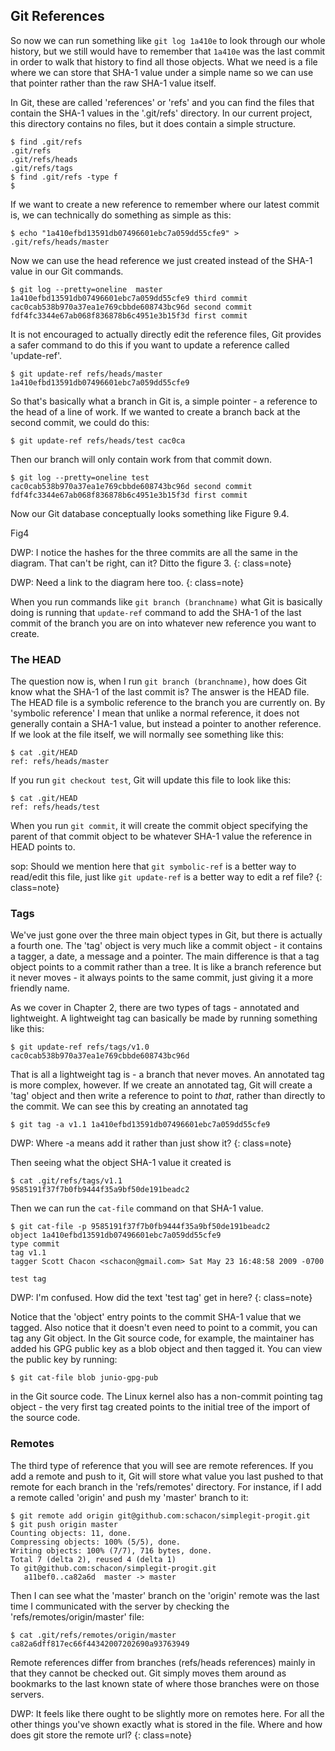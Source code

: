 ## Git References ##

So now we can run something like `git log 1a410e` to look through our whole history, but we still would have to remember that `1a410e` was the last commit in order to walk that history to find all those objects.  What we need is a file where we can store that SHA-1 value under a simple name so we can use that pointer rather than the raw SHA-1 value itself.

In Git, these are called 'references' or 'refs' and you can find the files that contain the SHA-1 values in the '.git/refs' directory.  In our current project, this directory contains no files, but it does contain a simple structure.

	$ find .git/refs
	.git/refs
	.git/refs/heads
	.git/refs/tags
	$ find .git/refs -type f
	$

If we want to create a new reference to remember where our latest commit is, we can technically do something as simple as this:

	$ echo "1a410efbd13591db07496601ebc7a059dd55cfe9" > .git/refs/heads/master

Now we can use the head reference we just created instead of the SHA-1 value in our Git commands.

	$ git log --pretty=oneline  master
	1a410efbd13591db07496601ebc7a059dd55cfe9 third commit
	cac0cab538b970a37ea1e769cbbde608743bc96d second commit
	fdf4fc3344e67ab068f836878b6c4951e3b15f3d first commit

It is not encouraged to actually directly edit the reference files, Git provides a safer command to do this if you want to update a reference called 'update-ref'.

	$ git update-ref refs/heads/master 1a410efbd13591db07496601ebc7a059dd55cfe9

So that's basically what a branch in Git is, a simple pointer - a reference to the head of a line of work.  If we wanted to create a branch back at the second commit, we could do this:

	$ git update-ref refs/heads/test cac0ca

Then our branch will only contain work from that commit down.

	$ git log --pretty=oneline test
	cac0cab538b970a37ea1e769cbbde608743bc96d second commit
	fdf4fc3344e67ab068f836878b6c4951e3b15f3d first commit

Now our Git database conceptually looks something like Figure 9.4.

Fig4

DWP: I notice the hashes for the three commits are all the same in the diagram. That can't be right, can it? Ditto the figure 3. {: class=note}

DWP: Need a link to the diagram here too. {: class=note}

When you run commands like `git branch (branchname)` what Git is basically doing is running that `update-ref` command to add the SHA-1 of the last commit of the branch you are on into whatever new reference you want to create.

### The HEAD ###

The question now is, when I run `git branch (branchname)`, how does Git know what the SHA-1 of the last commit is?  The answer is the HEAD file.  The HEAD file is a symbolic reference to the branch you are currently on.  By 'symbolic reference' I mean that unlike a normal reference, it does not generally contain a SHA-1 value, but instead a pointer to another reference.  If we look at the file itself, we will normally see something like this:

	$ cat .git/HEAD 
	ref: refs/heads/master

If you run `git checkout test`, Git will update this file to look like this:

	$ cat .git/HEAD 
	ref: refs/heads/test

When you run `git commit`, it will create the commit object specifying the parent of that commit object to be whatever SHA-1 value the reference in HEAD points to.

sop: Should we mention here that `git symbolic-ref` is a better way to read/edit this file, just like `git update-ref` is a better way to edit a ref file?  {: class=note}

### Tags ###

We've just gone over the three main object types in Git, but there is actually a fourth one.  The 'tag' object is very much like a commit object - it contains a tagger, a date, a message and a pointer.  The main difference is that a tag object points to a commit rather than a tree.  It is like a branch reference but it never moves - it always points to the same commit, just giving it a more friendly name.  

As we cover in Chapter 2, there are two types of tags - annotated and lightweight.  A lightweight tag can basically be made by running something like this:

	$ git update-ref refs/tags/v1.0 cac0cab538b970a37ea1e769cbbde608743bc96d

That is all a lightweight tag is - a branch that never moves.  An annotated tag is more complex, however.  If we create an annotated tag, Git will create a 'tag' object and then write a reference to point to _that_, rather than directly to the commit.  We can see this by creating an annotated tag

	$ git tag -a v1.1 1a410efbd13591db07496601ebc7a059dd55cfe9
	
DWP: Where -a means add it rather than just show it? {: class=note}

Then seeing what the object SHA-1 value it created is

	$ cat .git/refs/tags/v1.1 
	9585191f37f7b0fb9444f35a9bf50de191beadc2

Then we can run the `cat-file` command on that SHA-1 value.

	$ git cat-file -p 9585191f37f7b0fb9444f35a9bf50de191beadc2
	object 1a410efbd13591db07496601ebc7a059dd55cfe9
	type commit
	tag v1.1
	tagger Scott Chacon <schacon@gmail.com> Sat May 23 16:48:58 2009 -0700

	test tag

DWP: I'm confused. How did the text 'test tag' get in here? {: class=note}

Notice that the 'object' entry points to the commit SHA-1 value that we tagged.  Also notice that it doesn't even need to point to a commit, you can tag any Git object.  In the Git source code, for example, the maintainer has added his GPG public key as a blob object and then tagged it.  You can view the public key by running:

	$ git cat-file blob junio-gpg-pub

in the Git source code.  The Linux kernel also has a non-commit pointing tag object - the very first tag created points to the initial tree of the import of the source code.

### Remotes ###

The third type of reference that you will see are remote references.  If you add a remote and push to it, Git will store what value you last pushed to that remote for each branch in the 'refs/remotes' directory.  For instance, if I add a remote called 'origin' and push my 'master' branch to it:

	$ git remote add origin git@github.com:schacon/simplegit-progit.git
	$ git push origin master
	Counting objects: 11, done.
	Compressing objects: 100% (5/5), done.
	Writing objects: 100% (7/7), 716 bytes, done.
	Total 7 (delta 2), reused 4 (delta 1)
	To git@github.com:schacon/simplegit-progit.git
	   a11bef0..ca82a6d  master -> master

Then I can see what the 'master' branch on the 'origin' remote was the last time I communicated with the server by checking the 'refs/remotes/origin/master' file:

	$ cat .git/refs/remotes/origin/master 
	ca82a6dff817ec66f44342007202690a93763949

Remote references differ from branches (refs/heads references) mainly in that they cannot be checked out.  Git simply moves them around as bookmarks to the last known state of where those branches were on those servers.

DWP: It feels like there ought to be slightly more on remotes here. For all the other things you've shown exactly what is stored in the file. Where and how does git store the remote url? {: class=note}

